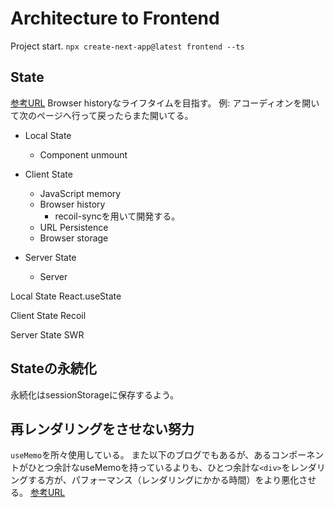 # Architecture to Frontend

Project start.
`npx create-next-app@latest frontend --ts`

## State
[参考URL](https://zenn.dev/akfm/articles/react-state-scope)
Browser historyなライフタイムを目指す。
例: アコーディオンを開いて次のページへ行って戻ったらまた開いてる。

- Local State
  - Component unmount

- Client State
  - JavaScript memory
  - Browser history
    - recoil-syncを用いて開発する。
  - URL Persistence
  - Browser storage

- Server State
  - Server


Local State
React.useState

Client State
Recoil

Server State
SWR

## Stateの永続化

永続化はsessionStorageに保存するよう。

## 再レンダリングをさせない努力

`useMemo`を所々使用している。
また以下のブログでもあるが、あるコンポーネントがひとつ余計なuseMemoを持っているよりも、ひとつ余計な`<div>`をレンダリングする方が、パフォーマンス（レンダリングにかかる時間）をより悪化させる。
[参考URL](https://zenn.dev/uhyo/articles/usememo-time-cost)

